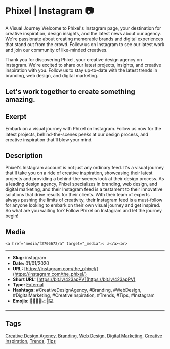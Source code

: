 # Phixel | Instagram 📷
A Visual Journey
Welcome to Phixel's Instagram page, your destination for creative inspiration, design insights, and the latest news about our agency. We're passionate about creating memorable brands and digital experiences that stand out from the crowd. Follow us on Instagram to see our latest work and join our community of like-minded creatives.

Thank you for discovering Phixel, your creative design agency on Instagram. We're excited to share our latest projects, insights, and creative inspiration with you. Follow us to stay up-to-date with the latest trends in branding, web design, and digital marketing.

Let's work together to create something amazing.
------------
## Exerpt
Embark on a visual journey with Phixel on Instagram. Follow us now for the latest projects, behind-the-scenes peeks at our design process, and creative inspiration that'll blow your mind.
## Description
Phixel's Instagram account is not just any ordinary feed. It's a visual journey that'll take you on a ride of creative inspiration, showcasing their latest projects and providing a behind-the-scenes look at their design process. As a leading design agency, Phixel specializes in branding, web design, and digital marketing, and their Instagram feed is a testament to their innovative solutions that drive results for their clients. With their team of experts always pushing the limits of creativity, their Instagram feed is a must-follow for anyone looking to embark on their own visual journey and get inspired. So what are you waiting for? Follow Phixel on Instagram and let the journey begin!
## Media
	<a href="media/f2706672/a" target="_media">: a</a><br>

------------
- **Slug:** instagram
- **Date:** 01/01/2020
- **URL:** [https://instagram.com/the_phixel/](https://instagram.com/the_phixel/)
- **Short URL:** [https://bit.ly/423apPV](https://bit.ly/423apPV)
- **Type:** [External](#external)
- **Hashtags:** #CreativeDesignAgency, #Branding, #WebDesign, #DigitalMarketing, #CreativeInspiration, #Trends, #Tips, #Instagram
- **Emojis:** 🎨💼👥🚀📈📢💻

------------
## Tags
[Creative Design Agency](#creative-design-agency), [Branding](#branding), [Web Design](#web-design), [Digital Marketing](#digital-marketing), [Creative Inspiration](#creative-inspiration), [Trends](#trends), [Tips](#tips)
